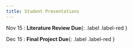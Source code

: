 ```yaml
---
title: Student Presentations
---
```


Nov 15
: **Literature Review Due**{: .label .label-red }




Dec 15
: **Final Project Due**{: .label .label-red }
